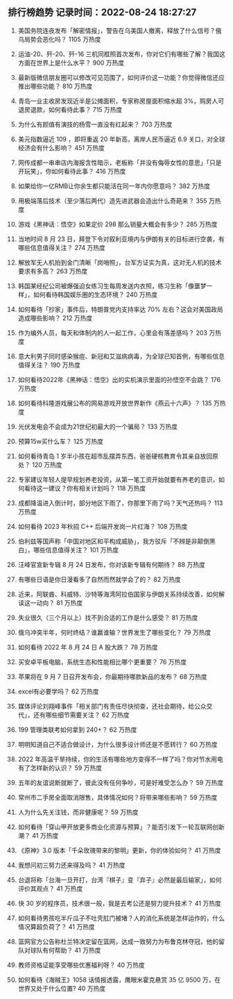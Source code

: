 
## 排行榜趋势 记录时间：2022-08-24 18:27:27
  
  1. 美国务院连夜发布「解密情报」，警告在乌美国人撤离，释放了什么信号？俄乌局势会恶化吗？ 1105 万热度
    
  2. 运油-20、歼-20、歼-16 三机同框照首次发布，你对它们有哪些了解？我国这方面在世界上是什么水平？ 900 万热度
    
  3. 最新版微信朋友圈可以修改可见范围了，如何评价这一功能？你觉得微信还应推出哪些功能？ 810 万热度
    
  4. 青岛一业主收房发现近半是公摊面积，专家称房屋面积缩水超 3%，购房人可退房退款，如何看待此事？ 715 万热度
    
  5. 为什么有颜值有演技的杨雪一直没有红起来？ 703 万热度
    
  6. 美元指数逼近 109 ，即将重返 20 年新高，离岸人民币逼近 6.9 关口，对全球经济会有什么影响？ 451 万热度
    
  7. 网传成都一串串店内海报含性暗示，老板称「并没有侮辱女性的意思」「只是开玩笑」，你如何看待此事？ 416 万热度
    
  8. 如果给你一亿RMB让你余生都只能活在同一年内你愿意吗？ 382 万热度
    
  9. 用极端落后技术（至少落后两代）造先进武器会造出什么奇葩来？ 355 万热度
    
  10. 游戏《黑神话：悟空》如果定价 298 那么销量大概会有多少？ 285 万热度
    
  11. 当地时间 8 月 23 日，拜登下令对叙利亚境内与伊朗有关的目标进行空袭，有哪些信息值得关注？ 274 万热度
    
  12. 解放军无人机拍到金门清晰「岗哨照」，台军方证实为真，这对无人机的技术要求有多高？ 263 万热度
    
  13. 韩国某经纪公司被爆强迫女练习生每周发送内衣照，练习生称「像噩梦一样」，如何看待韩国娱乐圈的生态环境？ 240 万热度
    
  14. 如何看待「抄家」事件后，特朗普党内支持率达 70% 左右？这会对美国政局造成哪些影响？ 212 万热度
    
  15. 作为编外人员，每天和体制内的人一起工作，心里会有落差感吗？ 203 万热度
    
  16. 意大利男子同时感染猴痘、新冠和艾滋病病毒，为全球已知首例，有哪些信息值得关注？ 190 万热度
    
  17. 如何看待2022年《黑神话：悟空》出的实机演示里面的孙悟空不会跳？ 176 万热度
    
  18. 如何看待科隆游戏展公布的网易游戏开放世界新作《燕云十六声》？ 135 万热度
    
  19. 光伏发电会不会成为21世纪初最大的一个骗局？ 133 万热度
    
  20. 预算15w买什么车？ 125 万热度
    
  21. 如何看待青岛 1 岁半小孩在超市乱摆弄东西，爸爸硬核教育令其亲自放回原处？ 120 万热度
    
  22. 专家建议年轻人提早规划养老投资，从第一笔工资开始就要有养老的意识，如何看待这一建议？你有相关计划吗？ 118 万热度
    
  23. 成都降温进入倒计时，部分地区下雨了，你那里下雨了吗？天气还热吗？ 113 万热度
    
  24. 如何看待 2023 年秋招 C++ 后端开发岗一片红海？ 108 万热度
    
  25. 伯利兹等国声称「中国对地区和平构成威胁」，我方驳斥「不辨是非颠倒黑白」，哪些信息值得关注？ 101 万热度
    
  26. 汪峰官宣新专辑 8 月 24 日发布，你对该新专辑有何期待？ 88 万热度
    
  27. 有哪些日语是你日漫看多了自然而然就学会了的？ 82 万热度
    
  28. 近来，阿联酋、科威特、沙特等海湾阿拉伯国家与伊朗关系持续改善，如何解读这一动向？ 81 万热度
    
  29. 失业很久（三个月以上）找不到合适的工作是什么感受？ 81 万热度
    
  30. 俄乌冲突半年，何时终结？谁赢谁输？世界发生了哪些变化？ 79 万热度
    
  31. 如何看待 2022 年 8 月 24 日 A 股大跌？ 78 万热度
    
  32. 买安卓平板电脑，系统生态和性能相比哪个更重要？ 76 万热度
    
  33. 苹果将在 9 月 7 日召开发布会，你最期待哪款新品的发布？ 68 万热度
    
  34. excel有必要学吗？ 62 万热度
    
  35. 媒体评论刘翔峰事件「相关部门有责任尽快彻查，还社会期待，给公众交代」，还有哪些细节需要关注？ 62 万热度
    
  36. 199 管理类联考如何拿到 240+？ 62 万热度
    
  37. 明明知道自己不适合做设计，为什么很多设计师还是不愿转行？ 60 万热度
    
  38. 2022 年高温干旱持续，你的生活有哪些地方变得不一样了吗？你对节水用电有了怎样新的认识？ 59 万热度
    
  39. 五年的友谊说断就断了，彼此没有任何争吵，可是好难受怎么办？ 59 万热度
    
  40. 常州市二手房全面取消限售，具体情况如何？将带来哪些影响？ 59 万热度
    
  41. 人为什么先关注钱，而非健康呢？ 59 万热度
    
  42. 如何看待「穿山甲开放更多商业化资源与预算」？能否引发下一轮互联网创新潮？ 41 万热度
    
  43. 《原神》3.0 版本「千朵玫瑰带来的黎明」更新，你的体验如何？ 41 万热度
    
  44. 我想问初三努力还来得及吗？ 41 万热度
    
  45. 台退将称「台海一旦开打，台湾『棋子』变『弃子』必然是最后输家」，如何评价其观点？ 41 万热度
    
  46. 快 30 岁的程序员，技术很一般，我是去考公还是努力提升技术？ 41 万热度
    
  47. 如何看待男孩吃半斤瓜子不吐壳肛门被堵？人的消化系统是怎样运作的，什么情况算超负荷了？ 41 万热度
    
  48. 篮网官方公告称杜兰特决定留在篮网，达成一致努力为布鲁克林夺冠，他的留队对球队有何帮助？ 41 万热度
    
  49. 教师资格证能享受哪些优惠福利呀？ 40 万热度
    
  50. 如何看待《海贼王》1058 话情报透露，鹰眼米霍克悬赏 35 亿 9500 万，在世界又处于什么位置? 40 万热度
    